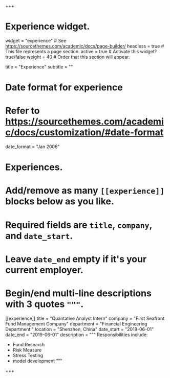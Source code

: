 +++
# Experience widget.
widget = "experience"  # See https://sourcethemes.com/academic/docs/page-builder/
headless = true  # This file represents a page section.
active = true  # Activate this widget? true/false
weight = 40  # Order that this section will appear.

title = "Experience"
subtitle = ""

# Date format for experience
#   Refer to https://sourcethemes.com/academic/docs/customization/#date-format
date_format = "Jan 2006"

# Experiences.
#   Add/remove as many `[[experience]]` blocks below as you like.
#   Required fields are `title`, `company`, and `date_start`.
#   Leave `date_end` empty if it's your current employer.
#   Begin/end multi-line descriptions with 3 quotes `"""`.
[[experience]]
  title = "Quantative Analyst Intern"
  company = "First Seafront Fund Management Company"
  department = "Financial Engineering Department "
  location = "Shenzhen, China"
  date_start = "2018-06-01"
  date_end = "2019-06-01"
  description = """
  Responsibilities include:
  
  * Fund Research
  * Risk Measure
  * Stress Testing
  * model development
  """

+++
